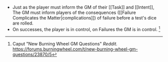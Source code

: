- Just as the player must inform the GM of their [[Task]] and [[Intent]], The GM must inform players of the consequences ([[Failure Complicates the Matter|complications]]) of failure before a test's dice are rolled. 
- On successes, the player is in control, on Failures the GM is in control. [^1]

[^1]: Caput "New Burning Wheel GM Questions" *Reddit.* https://forums.burningwheel.com/t/new-burning-wheel-gm-questions/23870/5 